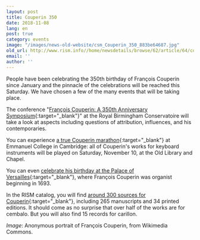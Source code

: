 ```yaml
---
layout: post
title: Couperin 350
date: 2018-11-08
lang: en
post: true
category: events
image: "/images/news-old-website/csm_Couperin_350_883be64687.jpg"
old_url: http://www.rism.info//home/newsdetails/browse/62/article/64/couperin-350.html
email: ''
author: ''
---
```



People have been celebrating the 350th birthday of François Couperin since January and the pinnacle of the celebrations will be reached this Saturday. We have chosen a few of the many events that will be taking place.

The conference "[François Couperin: A 350th Anniversary Symposium](https://www.eventbrite.co.uk/e/francois-couperin-a-350th-anniversary-symposium-tickets-49690036236){:target="_blank"}" at the Royal Birmingham Conservatoire will take a look at aspects including questions of attribution, influences, and his contemporaries.

You can experience [a true Couperin marathon](https://couperin2018.webnode.com/){:target="_blank"} at Emmanuel College in Cambridge: all of Couperin's works for keyboard instruments will be played on Saturday, November 10, at the Old Library and Chapel.

You can even [celebrate his birthday at the Palace of Versailles](https://en.chateauversailles-spectacles.fr/tag/2018-the-couperin-year_t102/1){:target="_blank"}, where François Couperin was organist beginning in 1693.

In the RISM catalog, you will find [around 300 sources for Couperin](https://opac.rism.info/metaopac/perma.do?v=rism&q=-1%3d%22pe30000757%22&Language=en){:target="_blank"}, including 265 manuscripts and 34 printed editions. It should come as no surprise that over half of the works are for cembalo. But you will also find 15 records for carillon.

_Image_: Anonymous portrait of François Couperin, from Wikimedia Commons.


